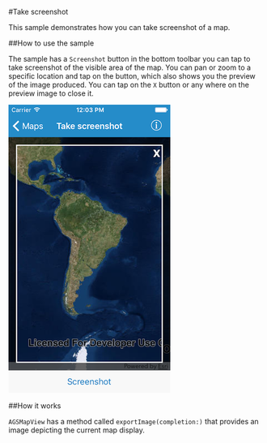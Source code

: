 #Take screenshot

This sample demonstrates how you can take screenshot of a map.

##How to use the sample

The sample has a `Screenshot` button in the bottom toolbar you can tap to take screenshot of the visible area of the map. You can pan or zoom to a specific location and tap on the button, which also shows you the preview of the image produced. You can tap on the `X` button or any where on the preview image to close it.

![](image1.png)

##How it works

`AGSMapView` has a method called `exportImage(completion:)` that provides an image depicting the current map display.





